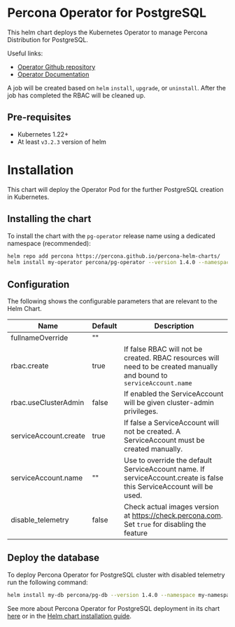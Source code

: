 # Percona Operator for PostgreSQL

This helm chart deploys the Kubernetes Operator to manage Percona Distribution for PostgreSQL.

Useful links:
- [Operator Github repository](https://github.com/percona/percona-postgresql-operator/)
- [Operator Documentation](https://www.percona.com/doc/kubernetes-operator-for-postgresql/index.html)

A job will be created based on `helm` `install`, `upgrade`, or `uninstall`. After the
job has completed the RBAC will be cleaned up.

## Pre-requisites
* Kubernetes 1.22+
* At least `v3.2.3` version of helm

# Installation

This chart will deploy the Operator Pod for the further PostgreSQL creation in Kubernetes.

## Installing the chart
To install the chart with the `pg-operator` release name using a dedicated namespace (recommended):

```sh
helm repo add percona https://percona.github.io/percona-helm-charts/
helm install my-operator percona/pg-operator --version 1.4.0 --namespace my-namespace --create-namespace
```

## Configuration

The following shows the configurable parameters that are relevant to the Helm
Chart.

| Name | Default | Description |
| ---- | ------- | ----------- |
| fullnameOverride | "" |  |
| rbac.create | true | If false RBAC will not be created. RBAC resources will need to be created manually and bound to `serviceAccount.name` |
| rbac.useClusterAdmin | false | If enabled the ServiceAccount will be given cluster-admin privileges. |
| serviceAccount.create | true | If false a ServiceAccount will not be created. A ServiceAccount must be created manually. |
| serviceAccount.name | "" | Use to override the default ServiceAccount name. If serviceAccount.create is false this ServiceAccount will be used. |
| disable_telemetry | false | Check actual images version at https://check.percona.com. Set `true` for disabling the feature |


## Deploy the database

To deploy Percona Operator for PostgreSQL cluster with disabled telemetry run the following command:

```sh
helm install my-db percona/pg-db --version 1.4.0 --namespace my-namespace --set disable_telemetry="true"
```

See more about Percona Operator for PostgreSQL deployment in its chart [here](https://github.com/percona/percona-helm-charts/tree/main/charts/pg-db) or in the [Helm chart installation guide](https://www.percona.com/doc/kubernetes-operator-for-postgresql/helm.html).
